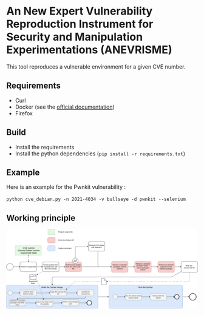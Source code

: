 # An New Expert Vulnerability Reproduction Instrument for Security and Manipulation Experimentations (ANEVRISME)

This tool reproduces a vulnerable environment for a given CVE number. 


## Requirements 
- Curl
- Docker (see the [official documentation](https://docs.docker.com/engine/install/))
- Firefox


## Build

- Install the requirements 
- Install the python dependencies (`pip install -r requirements.txt`)


## Example

Here is an example for the Pwnkit vulnerability :
   
`python cve_debian.py -n 2021-4034 -v bullseye -d pwnkit --selenium`


## Working principle

![](./img/reproduction_implementation.png)
